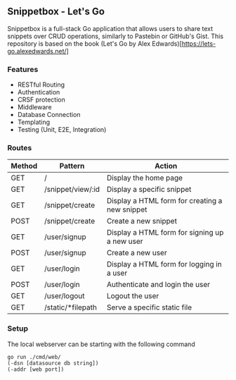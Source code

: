 ## Snippetbox - Let's Go

Snippetbox is a full-stack Go application that allows users to share text snippets over CRUD operations, similarly to Pastebin or GitHub's Gist. 
This repository is based on the book (Let's Go by Alex Edwards)[https://lets-go.alexedwards.net/]

### Features
- RESTful Routing
- Authentication 
- CRSF protection
- Middleware
- Database Connection
- Templating
- Testing (Unit, E2E, Integration)

### Routes

| Method | Pattern | Action |
| ------ | ------- | ------ |
| GET | / | Display the home page |
| GET | /snippet/view/:id	| Display a specific snippet |
| GET | /snippet/create	| Display a HTML form for creating a new snippet |
| POST | /snippet/create | Create a new snippet |
| GET | /user/signup | Display a HTML form for signing up a new user |
| POST | /user/signup | Create a new user |
| GET | /user/login | Display a HTML form for logging in a user |
| POST | /user/login | Authenticate and login the user |
| GET | /user/logout | Logout the user |
| GET | /static/*filepath | Serve a specific static file |

### Setup

The local webserver can be starting with the following command  
```
go run ./cmd/web/ 
(-dsn [datasource db string])
(-addr [web port])
```